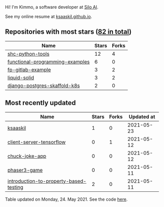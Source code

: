 Hi! I'm Kimmo, a software developer at [Silo AI](https://silo.ai/).

See my online resume at [ksaaskil.github.io](https://ksaaskil.github.io).

<!-- repositories starts -->

## Repositories with most stars ([82 in total](https://github.com/ksaaskil?tab=repositories))
| Name        | Stars           | Forks  |
| ------------- |-------------| -----|
|[shc-python-tools](https://github.com/ksaaskil/shc-python-tools)|12|4
|[functional-programming-examples](https://github.com/ksaaskil/functional-programming-examples)|6|0
|[fp-gitlab-example](https://github.com/ksaaskil/fp-gitlab-example)|3|2
|[liquid-solid](https://github.com/ksaaskil/liquid-solid)|3|2
|[django-postgres-skaffold-k8s](https://github.com/ksaaskil/django-postgres-skaffold-k8s)|2|0

<!-- repositories ends -->
<!-- recent_repositories starts -->

## Most recently updated
| Name        | Stars           | Forks  | Updated at
| ------------- |-------------| -----|-----|
|[ksaaskil](https://github.com/ksaaskil/ksaaskil)|1|0|2021-05-23
|[client-server-tensorflow](https://github.com/ksaaskil/client-server-tensorflow)|0|1|2021-05-12
|[chuck-joke-app](https://github.com/ksaaskil/chuck-joke-app)|0|0|2021-05-12
|[phaser3-game](https://github.com/ksaaskil/phaser3-game)|0|0|2021-05-11
|[introduction-to-property-based-testing](https://github.com/ksaaskil/introduction-to-property-based-testing)|2|0|2021-05-11

<!-- recent_repositories ends -->
<!-- updated_at starts -->
Table updated on Monday, 24. May 2021. See the code [here](https://github.com/ksaaskil/ksaaskil).
<!-- updated_at ends -->
